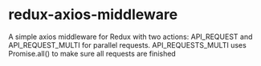 # redux-axios-middleware
A simple axios middleware for Redux with two actions: API_REQUEST and API_REQUEST_MULTI for parallel requests. API_REQUESTS_MULTI uses Promise.all() to make sure all requests are finished
